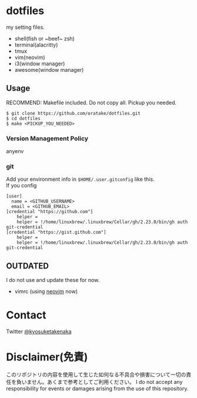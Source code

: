 # dotfiles
my setting files.

- shell(fish or ~beef~ zsh)
- terminal(alacritty)
- tmux
- vim(neovim)
- i3(window manager)
- awesome(window manager)

## Usage
RECOMMEND: Makefile included. Do not copy all. Pickup you needed.

```
$ git clone https://github.com/oratake/dotfiles.git
$ cd dotfiles
$ make <PICKUP_YOU_NEEDED>
```

### Version Management Policy

anyenv

### git
Add your environment info in `$HOME/.user.gitconfig` like this.  
If you config

```gitconfig
[user]
  name = <GITHUB_USERNAME>
  email = <GITHUB_EMAIL>
[credential "https://github.com"]
	helper = 
	helper = !/home/linuxbrew/.linuxbrew/Cellar/gh/2.23.0/bin/gh auth git-credential
[credential "https://gist.github.com"]
	helper = 
	helper = !/home/linuxbrew/.linuxbrew/Cellar/gh/2.23.0/bin/gh auth git-credential
```

## OUTDATED
I do not use and update these for now.
- vimrc (using [neovim](https://neovim.io/) now)

# Contact
Twitter [@kyosuketakenaka](https://twitter.com/kyosuketakenaka)

# Disclaimer(免責)
このリポジトリの内容を使用して生じた如何なる不具合や損害について一切の責任を負いません。あくまで参考としてご利用ください。
I do not accept any responsibility for events or damages arising from the use of this repository.
